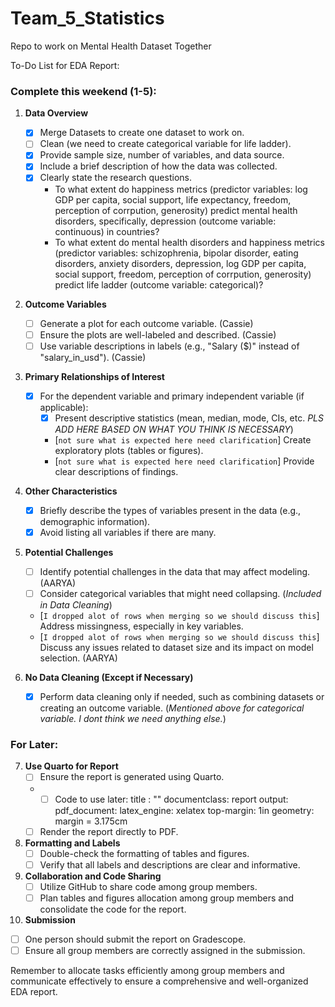 # Team_5_Statistics
Repo to work on Mental Health Dataset Together

To-Do List for EDA Report:

### Complete this weekend (1-5):

1. **Data Overview**
   - [x] Merge Datasets to create one dataset to work on.
   - [ ] Clean (we need to create categorical variable for life ladder).
   - [x] Provide sample size, number of variables, and data source.
   - [x] Include a brief description of how the data was collected.
   - [x] Clearly state the research questions.
        + To what extent do happiness metrics (predictor variables: log GDP per capita, social support, life expectancy, freedom, perception of corrpution, generosity) predict mental health disorders, specifically, depression (outcome variable: continuous) in countries?
        + To what extent do mental health disorders and happiness
metrics (predictor variables: schizophrenia, bipolar disorder, eating disorders, anxiety disorders, depression, log GDP per capita, social support, freedom, perception of corrpution, generosity) predict life ladder (outcome variable: categorical)?

2. **Outcome Variables**
   - [ ] Generate a plot for each outcome variable. (Cassie)
   - [ ] Ensure the plots are well-labeled and described. (Cassie)
   - [ ] Use variable descriptions in labels (e.g., "Salary ($)" instead of "salary_in_usd"). (Cassie)

3. **Primary Relationships of Interest**
   - [x] For the dependent variable and primary independent variable (if applicable):
     + [x] Present descriptive statistics (mean, median, mode, CIs, etc. _PLS ADD HERE BASED ON WHAT YOU THINK IS NECESSARY_)
     + [`not sure what is expected here need clarification`] Create exploratory plots (tables or figures).
     + [`not sure what is expected here need clarification`] Provide clear descriptions of findings.

4. **Other Characteristics**
   - [x] Briefly describe the types of variables present in the data (e.g., demographic information).
   - [x] Avoid listing all variables if there are many.

5. **Potential Challenges**
   - [ ] Identify potential challenges in the data that may affect modeling. (AARYA)
   - [ ] Consider categorical variables that might need collapsing. (_Included in Data Cleaning_)
   - [`I dropped alot of rows when merging so we should discuss this`] Address missingness, especially in key variables.
   - [`I dropped alot of rows when merging so we should discuss this`] Discuss any issues related to dataset size and its impact on model selection. (AARYA)

6. **No Data Cleaning (Except if Necessary)**
   - [x] Perform data cleaning only if needed, such as combining datasets or creating an outcome variable. (_Mentioned above for categorical variable. I dont think we need anything else._)

### For Later:

7. **Use Quarto for Report**
   - [ ] Ensure the report is generated using Quarto.
   + - [ ] Code to use later:
title : ""
documentclass: report
output:
  pdf_document:
    latex_engine: xelatex
  top-margin: 1in
geometry: margin = 3.175cm
   - [ ] Render the report directly to PDF.

8. **Formatting and Labels**
   - [ ] Double-check the formatting of tables and figures.
   - [ ] Verify that all labels and descriptions are clear and informative.

9. **Collaboration and Code Sharing**
   - [ ] Utilize GitHub to share code among group members.
   - [ ] Plan tables and figures allocation among group members and consolidate the code for the report.

10. **Submission**
   - [ ] One person should submit the report on Gradescope.
   - [ ] Ensure all group members are correctly assigned in the submission.

Remember to allocate tasks efficiently among group members and communicate effectively to ensure a comprehensive and well-organized EDA report.
